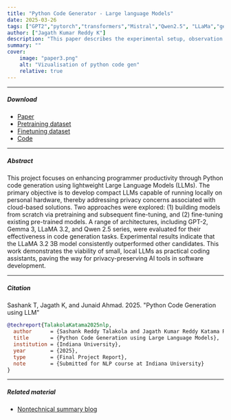 ```yaml
---
title: "Python Code Generator - Large language Models" 
date: 2025-03-26
tags: ["GPT2","pytorch","transformers","Mistral","Qwen2.5", "LLaMa","gemma3", "continual pretraining", "finetuning"]
author: ["Jagath Kumar Reddy K"]
description: "This paper describes the experimental setup, observation and analysis of Continual pretraining of GPT2 , finetuning of Gemma3 LLaMa 3.2 and Qwen 2.5 to produce a Python Code Generator" 
summary: "" 
cover:
    image: "paper3.png"
    alt: "Vizualisation of python code gen"
    relative: true
---
```


---

##### Download

+ [Paper](report.pdf)
+ [Pretraining dataset](https://huggingface.co/datasets/codeparrot/codeparrot-clean)
+ [Finetuning dataset](https://huggingface.co/datasets/iamtarun/python_code_instructions_18k_alpaca)
+ [Code](https://github.com/Jags96/PythonCodeGen-Repo)

---

##### Abstract

This project focuses on enhancing programmer productivity through Python code generation using
lightweight Large Language Models (LLMs). The primary objective is to develop compact LLMs capable
of running locally on personal hardware, thereby addressing privacy concerns associated with cloud-based
solutions. Two approaches were explored: (1) building models from scratch via pretraining and subsequent fine-tuning, and (2) fine-tuning existing pre-trained models. A range of architectures, including GPT-2, Gemma 3, LLaMA 3.2, and Qwen 2.5 series, were evaluated for their effectiveness in code generation tasks. Experimental results indicate that the LLaMA 3.2 3B model consistently outperformed other
candidates. This work demonstrates the viability of small, local LLMs as practical coding assistants,
paving the way for privacy-preserving AI tools in software development.

---

##### Citation

Sashank T, Jagath K, and Junaid Ahmad. 2025. "Python Code Generation using LLM"

```BibTeX
@techreport{TalakolaKatama2025nlp,
  author      = {Sashank Reddy Talakola and Jagath Kumar Reddy Katama Reddy},
  title       = {Python Code Generation using Large Language Models},
  institution = {Indiana University},
  year        = {2025},
  type        = {Final Project Report},
  note        = {Submitted for NLP course at Indiana University}
}
```

---

##### Related material

+ [Nontechnical summary blog]()
